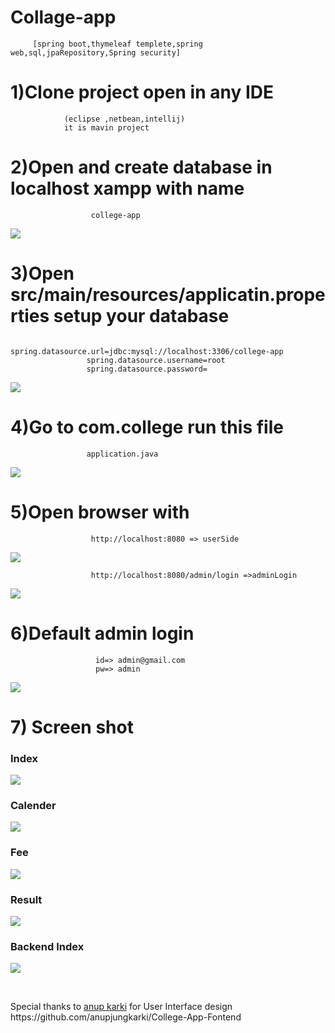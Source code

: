 # Collage-app 
         [spring boot,thymeleaf templete,spring web,sql,jpaRepository,Spring security]
# 1)Clone project open in any IDE
                (eclipse ,netbean,intellij)
                it is mavin project
# 2)Open and create database in localhost xampp with name
```
                  college-app
```
             
![](pic/database.PNG)
# 3)Open src/main/resources/applicatin.properties setup your database
```
                 spring.datasource.url=jdbc:mysql://localhost:3306/college-app
                 spring.datasource.username=root
                 spring.datasource.password=
```
                 
![](pic/properties.PNG)
# 4)Go to com.college run this file 
```
                 application.java 
```
![](pic/run.PNG)
# 5)Open browser with 
```
                  http://localhost:8080 => userSide
```
                  
![](pic/frontend.PNG)

```
                  http://localhost:8080/admin/login =>adminLogin
```
              
![](pic/backend.PNG)
# 6)Default admin login 
```
                   id=> admin@gmail.com
                   pw=> admin
```
                   
![](pic/backend.PNG)
  
# 7) Screen shot
### Index
![](pic/index.PNG)
### Calender
![](pic/calender.PNG)
### Fee
![](pic/fee.PNG)
### Result
![](pic/result.PNG)
### Backend Index
![](pic/backendindex.PNG)



<br>
  <p>Special thanks to <a href="https://github.com/anupjungkarki">anup karki</a> for User Interface design 
  https://github.com/anupjungkarki/College-App-Fontend</p>

